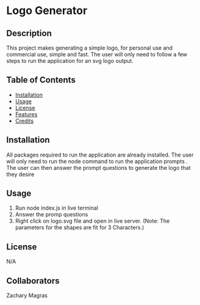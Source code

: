
  # Logo Generator

  

  ## Description

  This project makes generating a simple logo, for personal use and commercial use, simple and fast. The user will only need to follow a few steps to run the application for an svg logo output. 

  ## Table of Contents

  - [Installation](#installation)
  - [Usage](#usage)
  - [License](#license)
  - [Features](#features)
  - [Credits](#credits)

  ## Installation

  All packages required to run the application are already installed. The user will only need to run the node command to run the application prompts . The user can then answer the prompt questions to generate the logo that they desire

  ## Usage

  1. Run node index.js in live terminal 
  2. Answer the promp questions 
  3. Right click on logo.svg file and open in live server. 
  (Note: The parameters for the shapes are fit for 3 Characters.)

  ## License
  N/A

  ## Collaborators

  Zachary Magras
